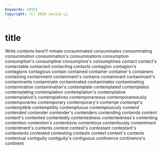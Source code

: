 ```yaml
---
Keywords: 19553
Copyright: (C) 2020 Junjie Li
---
```


# title

Write contents here!!!
mmate 
consummated 
consummates 
consummating 
consummation 
consummation's 
consummations 
consumption 
consumption's 
consumptive
consumptive's 
consumptives 
contact 
contact's 
contactable 
contacted 
contacting 
contacts 
contagion 
contagion's
contagions 
contagious 
contain 
contained 
container 
container's 
containers 
containing 
containment 
containment's
contains 
contaminant 
contaminant's 
contaminants 
contaminate 
contaminated 
contaminates 
contaminating 
contamination 
contamination's
contemplate 
contemplated 
contemplates 
contemplating 
contemplation 
contemplation's 
contemplative 
contemplative's 
contemplatives 
contemporaneous
contemporaneously 
contemporaries 
contemporary 
contemporary's 
contempt 
contempt's 
contemptible 
contemptibly 
contemptuous 
contemptuously
contend 
contended 
contender 
contender's 
contenders 
contending 
contends 
content 
content's 
contented
contentedly 
contentedness 
contentedness's 
contenting 
contention 
contention's 
contentions 
contentious 
contentiously 
contentment
contentment's 
contents 
contest 
contest's 
contestant 
contestant's 
contestants 
contested 
contesting 
contests
context 
context's 
contexts 
contextual 
contiguity 
contiguity's 
contiguous 
continence 
continence's 
continent
